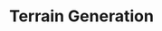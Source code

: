 ---
iconAlt: White illustration of a terrain contour map on a dark grey background.
iconPath: terrain-generation.svg
resources:
- name: thumb
  params:
    alt: White illustration of a terrain contour map on a dark grey background.
  src: terrain-generation-thumb.svg
title: Terrain Generation
---